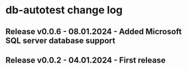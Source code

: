 # db-autotest change log

## Release v0.0.6 - 08.01.2024 - Added Microsoft SQL server database support

## Release v0.0.2 - 04.01.2024 - First release
